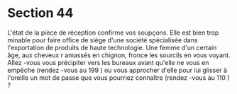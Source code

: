 # Section 44

L'état de la pièce de réception confirme vos soupçons. Elle est bien trop minable pour
faire office de siège d'une société spécialisée dans l'exportation de produits de haute
technologie. Une femme d'un certain âge, aux cheveux r amassés en chignon, fronce les
sourcils en vous voyant. Allez -vous vous précipiter vers les bureaux avant qu'elle ne vous
en empêche (rendez -vous au  199 ) ou vous approcher d'elle pour lui glisser à l'oreille un
mot de passe que vous pourriez connaître (rendez -vous au  110 ) ?